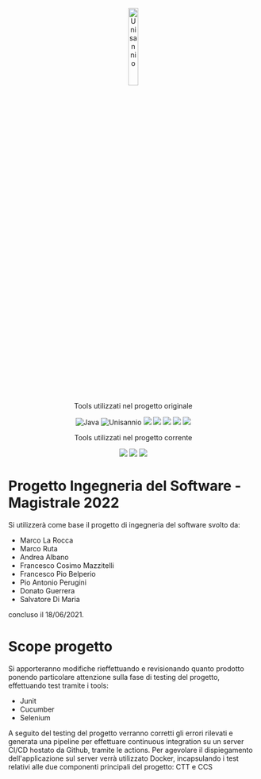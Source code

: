 <p align= "center">
<img src="https://www.unisannio.it/sites/default/files/emblema.png.pagespeed.ce.L9uvAVRynq.png" alt="Unisannio" width= 20%>
</p>
<p align="center">
    Tools utilizzati nel progetto originale
</p>
<p align="center">
    <img src="https://img.shields.io/badge/java-v11.0-blue" alt="Java">
    <img src="https://img.shields.io/badge/Unisannio-Ingegneria%20Del%20Software-blue" alt="Unisannio">
    <img src = "https://img.shields.io/badge/maven-v4.0-blue">
    <img src = "https://img.shields.io/badge/junit-v4.13-blue">
    <img src = "https://img.shields.io/badge/mongo--java--driver-v3.12.8-blue">
    <img src = "https://img.shields.io/badge/spring%20boot-v2.4.5-blue">
     <img src = "https://img.shields.io/badge/jersey-v3.0.2-blue">
</p>
<p align="center">
    Tools utilizzati nel progetto corrente
</p>
<p align="center">
    <img src = "https://img.shields.io/badge/Cucumber for java-v213.5744.125-green">
    <img src = "https://img.shields.io/badge/Selenium-v4.1.2-green">
    <img src = "https://img.shields.io/badge/Docker-green">
</p>

# Progetto Ingegneria del Software - Magistrale 2022

Si utilizzerà come base il progetto di ingegneria del software svolto da:
- Marco La Rocca
- Marco Ruta
- Andrea Albano
- Francesco Cosimo Mazzitelli
- Francesco Pio Belperio
- Pio Antonio Perugini
- Donato Guerrera
- Salvatore Di Maria

concluso il 18/06/2021.

# Scope progetto

Si apporteranno modifiche rieffettuando e revisionando quanto prodotto ponendo particolare attenzione
sulla fase di testing del progetto, effettuando test tramite i tools:
- Junit
- Cucumber
- Selenium

A seguito del testing del progetto verranno corretti gli errori rilevati e generata una pipeline per
effettuare continuous integration su un server CI/CD hostato da Github, tramite le actions.
Per agevolare il dispiegamento dell'applicazione sul server verrà utilizzato Docker, incapsulando
i test relativi alle due componenti principali del progetto: CTT e CCS
